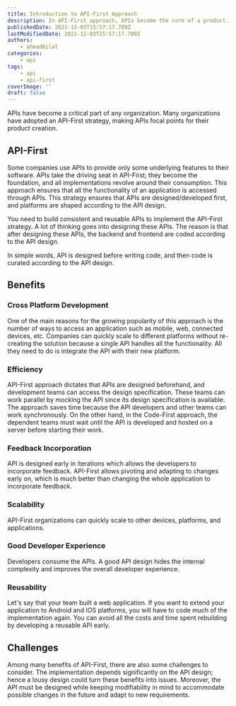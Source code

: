 ```yaml
---
title: Introduction to API-First Approach
description: In API-First approach, APIs become the core of a product.
publishedDate: 2021-12-03T15:57:17.709Z
lastModifiedDate: 2021-12-03T15:57:17.709Z
authors:
    - ahmadBilal
categories:
    - api
tags:
    - api
    - api-first
coverImage: ''
draft: false
---
```


<Lead>

APIs have become a critical part of any organization. Many organizations have adopted an API-First strategy, making APIs focal points for their product creation.

</Lead>

## API-First

Some companies use APIs to provide only some underlying features to their software. APIs take the driving seat in API-First; they become the foundation, and all implementations revolve around their consumption. This approach ensures that all the functionality of an application is accessed through APIs. This strategy ensures that APIs are designed/developed first, and platforms are shaped according to the API design.

You need to build consistent and reusable APIs to implement the API-First strategy. A lot of thinking goes into designing these APIs. The reason is that after designing these APIs, the backend and frontend are coded according to the API design.

In simple words, API is designed before writing code, and then code is curated according to the API design.

## Benefits

### Cross Platform Development

One of the main reasons for the growing popularity of this approach is the number of ways to access an application such as mobile, web, connected devices, etc. Companies can quickly scale to different platforms without re-creating the solution because a single API handles all the functionality. All they need to do is integrate the API with their new platform.

### Efficiency

API-First approach dictates that APIs are designed beforehand, and development teams can access the design specification. These teams can work parallel by mocking the API since its design specification is available. The approach saves time because the API developers and other teams can work synchronously. On the other hand, in the Code-First approach, the dependent teams must wait until the API is developed and hosted on a server before starting their work.

### Feedback Incorporation

API is designed early in iterations which allows the developers to incorporate feedback. API-First allows pivoting and adapting to changes early on, which is much better than changing the whole application to incorporate feedback.

### Scalability

API-First organizations can quickly scale to other devices, platforms, and applications.

### Good Developer Experience

Developers consume the APIs. A good API design hides the internal complexity and improves the overall developer experience.

### Reusability

Let's say that your team built a web application. If you want to extend your application to Android and IOS platforms, you will have to code much of the implementation again. You can avoid all the costs and time spent rebuilding by developing a reusable API early.

## Challenges

Among many benefits of API-First, there are also some challenges to consider. The implementation depends significantly on the API design; hence a lousy design could turn these benefits into issues. Moreover, the API must be designed while keeping modifiability in mind to accommodate possible changes in the future and adapt to new requirements.

